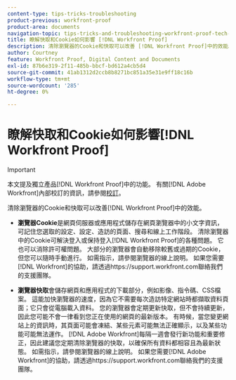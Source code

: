 ```yaml
---
content-type: tips-tricks-troubleshooting
product-previous: workfront-proof
product-area: documents
navigation-topic: tips-tricks-and-troubleshooting-workfront-proof-tech-corner
title: 瞭解快取和Cookie如何影響 [!DNL Workfront Proof]
description: 清除瀏覽器的Cookie和快取可以改善 [!DNL Workfront Proof]中的效能。
author: Courtney
feature: Workfront Proof, Digital Content and Documents
exl-id: 87b6e319-2f11-485b-bbcf-bd612a4cb5d4
source-git-commit: 41ab1312d2ccb8b8271bc851a35e31e9ff18c16b
workflow-type: tm+mt
source-wordcount: '285'
ht-degree: 0%

---
```


# 瞭解快取和Cookie如何影響[!DNL Workfront Proof]

>[!IMPORTANT]
>
>本文提及獨立產品[!DNL Workfront Proof]中的功能。 有關[!DNL Adobe Workfront]內部校訂的資訊，請參閱[校訂](../../../review-and-approve-work/proofing/proofing.md)。

清除瀏覽器的Cookie和快取可以改善[!DNL Workfront Proof]中的效能。

* **瀏覽器Cookie**是網頁伺服器或應用程式儲存在網頁瀏覽器中的小文字資訊，可記住您選取的設定、設定、造訪的頁面、搜尋和線上工作階段。
清除瀏覽器中的Cookie可解決登入或保持登入[!DNL Workfront Proof]的各種問題。 它也可以消除許可權問題。 大部分的瀏覽器會自動移除較舊或過期的Cookie，但您可以隨時手動進行。 如需指示，請參閱瀏覽器的線上說明。 如果您需要[!DNL Workfront]的協助，請透過https://support.workfront.com聯絡我們的支援團隊。

* **瀏覽器快取**會儲存網頁和應用程式的下載部分，例如影像、指令碼、CSS檔案。 這能加快瀏覽器的速度，因為它不需要每次造訪特定網站時都擷取資料頁面；它只會從電腦載入資料。
您的瀏覽器會定期更新快取，但不會持續更新，因此您可能不會一律看到您正在使用的網頁的最新版本。 有時候，當您變更網站上的資訊時，其頁面可能會凍結、某些元素可能無法正確顯示，以及某些功能可能無法運作。
  [!DNL Adobe Workfront]每隔一週會發行新功能和重要修正，因此建議您定期清除瀏覽器的快取，以確保所有資料都相容且為最新狀態。 如需指示，請參閱瀏覽器的線上說明。 如果您需要[!DNL Adobe Workfront]的協助，請透過https://support.workfront.com聯絡我們的支援團隊。
